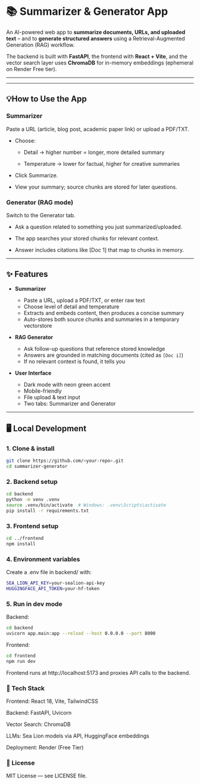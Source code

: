 # 📚 Summarizer & Generator App

An AI-powered web app to **summarize documents, URLs, and uploaded text** – and to **generate structured answers** using a Retrieval-Augmented Generation (RAG) workflow.

The backend is built with **FastAPI**, the frontend with **React + Vite**, and the vector search layer uses **ChromaDB** for in-memory embeddings (ephemeral on Render Free tier).

---




---

## 💡How to Use the App

### Summarizer
Paste a URL (article, blog post, academic paper link) or upload a PDF/TXT.

- Choose:

    - Detail → higher number = longer, more detailed summary

    - Temperature → lower for factual, higher for creative summaries

- Click Summarize.

- View your summary; source chunks are stored for later questions.

### Generator (RAG mode)
Switch to the Generator tab.

- Ask a question related to something you just summarized/uploaded.

- The app searches your stored chunks for relevant context.

- Answer includes citations like [Doc 1] that map to chunks in memory.

---

## ✨ Features

- **Summarizer**
  - Paste a URL, upload a PDF/TXT, or enter raw text
  - Choose level of detail and temperature
  - Extracts and embeds content, then produces a concise summary
  - Auto-stores both source chunks and summaries in a temporary vectorstore

- **RAG Generator**
  - Ask follow-up questions that reference stored knowledge
  - Answers are grounded in matching documents (cited as `[Doc i]`)
  - If no relevant context is found, it tells you

- **User Interface**
  - Dark mode with neon green accent
  - Mobile-friendly
  - File upload & text input
  - Two tabs: Summarizer and Generator

---

## 🖥 Local Development

### 1. Clone & install
```bash
git clone https://github.com/<your-repo>.git
cd summarizer-generator
```

### 2. Backend setup
```bash
cd backend
python -m venv .venv
source .venv/bin/activate  # Windows: .venv\Scripts\activate
pip install -r requirements.txt
```

### 3. Frontend setup
```bash
cd ../frontend
npm install
```

### 4. Environment variables
Create a .env file in backend/ with:
```bash 
SEA_LION_API_KEY=your-sealion-api-key
HUGGINGFACE_API_TOKEN=your-hf-token
```

### 5. Run in dev mode
Backend:
```bash
cd backend
uvicorn app.main:app --reload --host 0.0.0.0 --port 8000
```

Frontend:
```bash
cd frontend
npm run dev
```

Frontend runs at http://localhost:5173 and proxies API calls to the backend.


### 🔧 Tech Stack
Frontend: React 18, Vite, TailwindCSS

Backend: FastAPI, Uvicorn

Vector Search: ChromaDB

LLMs: Sea Lion models via API, HuggingFace embeddings

Deployment: Render (Free Tier)

### 📜 License
MIT License — see LICENSE file.